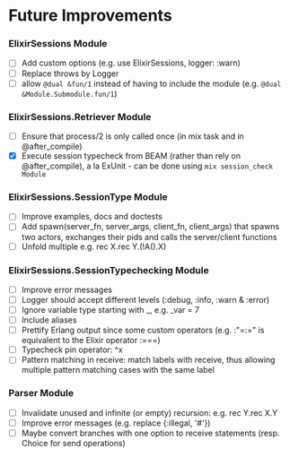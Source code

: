 # Future Improvements

### ElixirSessions Module
- [ ] Add custom options  (e.g. use ElixirSessions, logger: :warn)
- [ ] Replace throws by Logger
- [ ] allow `@dual &fun/1` instead of having to include the module (e.g. `@dual &Module.Submodule.fun/1`)

### ElixirSessions.Retriever Module
- [ ] Ensure that process/2 is only called once (in mix task and in @after_compile)
- [x] Execute session typecheck from BEAM (rather than rely on @after_compile), a la ExUnit - can be done using `mix session_check Module`

### ElixirSessions.SessionType Module
- [ ] Improve examples, docs and doctests
- [ ] Add spawn(server_fn, server_args, client_fn, client_args) that spawns two actors, exchanges their pids and calls the server/client functions
- [ ] Unfold multiple e.g. rec X.rec Y.(!A().X)

### ElixirSessions.SessionTypechecking Module
- [ ] Improve error messages
- [ ] Logger should accept different levels (:debug, :info, :warn & :error)
- [ ] Ignore variable type starting with _, e.g. _var = 7
- [ ] Include aliases
- [ ] Prettify Erlang output since some custom operators (e.g. :"=:=" is equivalent to the Elixir operator :===)
- [ ] Typecheck pin operator: ^x
- [ ] Pattern matching in receive: match labels with receive, thus allowing multiple pattern matching cases with the same label

### Parser Module
- [ ] Invalidate unused and infinite (or empty) recursion: e.g. rec Y.rec X.Y
- [ ] Improve error messages (e.g. replace {:illegal, '#'})
- [ ] Maybe convert branches with one option to receive statements (resp. Choice for send operations)
